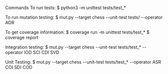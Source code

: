 Commands
To run tests:
$ python3 -m unittest tests/test_*

To run mutation testing:
$ mut.py --target chess --unit-test tests/ --operator AOR

To get coverage information:
$ coverage run -m unittest tests/test_*
$ coverage report


Integration testing:
$ mut.py --target chess --unit-test tests/test_* --operator IOD SCI CDI SVD

Unit Testing:
$ mut.py --target chess --unit-test tests/test_* --operator ASR COI SDI COD
